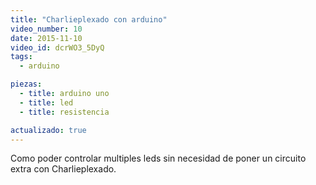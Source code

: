 ```yaml
---
title: "Charlieplexado con arduino"
video_number: 10
date: 2015-11-10
video_id: dcrWO3_5DyQ
tags:
  - arduino

piezas:
  - title: arduino uno
  - title: led
  - title: resistencia

actualizado: true
---
```


Como poder controlar multiples leds sin necesidad de poner un circuito extra con Charlieplexado.
